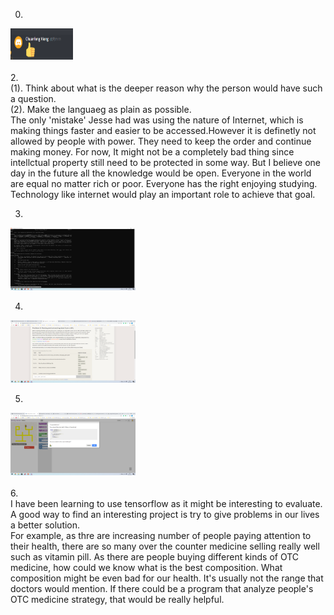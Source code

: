 0.  
<img src="https://github.com/MaxXiong666/CSCI4470-Lab1/blob/main/pictures/discord.png" width="100" height="50" /><br/>    
2.  
(1). Think about what is the deeper reason why the person would have such a question.  
(2). Make the languaeg as plain as possible.    
The only 'mistake' Jesse had was using the nature of Internet, which is making things faster and easier to be accessed.However it is definetly not allowed by people with power. They need to keep the order and continue making money. For now, It might not be a completely bad thing since intellctual property still need to be protected in some way. But I believe one day in the future all the knowledge would be open. Everyone in the world are equal no matter rich or poor. Everyone has the right enjoying studying. Technology like internet would play an important role to achieve that goal.    

3.  
<img src="https://github.com/MaxXiong666/CSCI4470-Lab1/blob/main/pictures/tree.png" width="200" height="100" /><br/>    

4.  
<img src="https://github.com/MaxXiong666/CSCI4470-Lab1/blob/main/pictures/Regex%201.png" width="200" height="100" /><br/>    

5.  

<img src="https://github.com/MaxXiong666/CSCI4470-Lab1/blob/main/pictures/Blockly.png" width="200" height="100" /><br/>    
6.  
I have been learning to use tensorflow as it might be interesting to evaluate.  
A good way to find an interesting project is try to give problems in our lives a better solution.  
For example, as thre are increasing number of people paying attention to their health, there are so many over the counter medicine selling really well such as vitamin pill. As there are people buying different kinds of OTC medicine, how could we know what is the best composition. What composition might be even bad for our health. It's usually not the range that doctors would mention. If there could be a program that analyze people's OTC medicine strategy, that would be really helpful.
